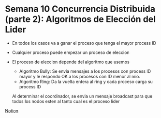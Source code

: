 # Semana 10 Concurrencia Distribuida (parte 2): Algoritmos de Elección del Lider

- En todos los casos va a ganar el proceso que tenga el mayor process ID
- Cualquier proceso puede empezar un proceso de eleccion
- El proceso de eleccion depende del algoritmo que usemos

  - Algoritmo Bully: Se envia mensajes a los procesos con process ID mayor y le respondo OK a los procesos con ID menor al mio.
  - Algoritmo Ring: Da la vuelta entera al ring y cada proceso carga su process ID

  Al determinar el coordinador, se envia un mensaje broadcast para que todos los nodos esten al tanto cual es el proceso lider

[Notion](https://mis-notas.notion.site/Semana-10-f173fe185b754ad0aa8e16ff02f897c8?pvs=4)

